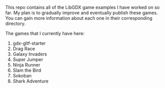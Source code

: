 This repo contains all of the LibGDX game examples I have worked on so far. My plan is to gradually
improve and eventually publish these games. You can gain more information about each one in their
corresponding directory.

The games that I currently have here:
<ol>
    <li>gdx-gltf-starter</li>
    <li>Drag Race</li>
    <li>Galaxy Invaders</li>
    <li>Super Jumper</li>
    <li>Ninja Runner</li>
    <li>Slam the Bird</li>
    <li>Sokoban</li>
    <li>Shark Adventure</li>
</ol>
